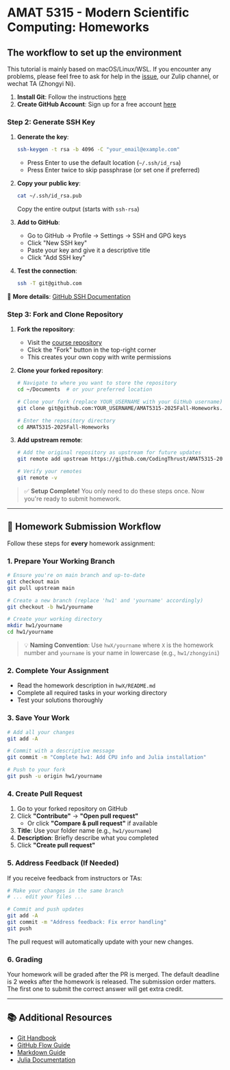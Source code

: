 # AMAT 5315 - Modern Scientific Computing: Homeworks

## The workflow to set up the environment
This tutorial is mainly based on macOS/Linux/WSL. If you encounter any problems, please feel free to ask for help in the [issue](https://github.com/CodingThrust/AMAT5315-2025Fall-Homeworks/issues), our Zulip channel, or wechat TA (Zhongyi Ni).

1. **Install Git**: Follow the instructions [here](https://git-scm.com/book/en/v2/Getting-Started-Installing-Git)
2. **Create GitHub Account**: Sign up for a free account [here](https://github.com/signup)

### Step 2: Generate SSH Key

1. **Generate the key**:
   ```bash
   ssh-keygen -t rsa -b 4096 -C "your_email@example.com"
   ```
   - Press Enter to use the default location (`~/.ssh/id_rsa`)
   - Press Enter twice to skip passphrase (or set one if preferred)

2. **Copy your public key**:
   ```bash
   cat ~/.ssh/id_rsa.pub
   ```
   Copy the entire output (starts with `ssh-rsa`)

3. **Add to GitHub**:
   - Go to GitHub → Profile → Settings → SSH and GPG keys
   - Click "New SSH key"
   - Paste your key and give it a descriptive title
   - Click "Add SSH key"

4. **Test the connection**:
   ```bash
   ssh -T git@github.com
   ```

📖 **More details**: [GitHub SSH Documentation](https://docs.github.com/en/github/authenticating-to-github/connecting-to-github-with-ssh)

### Step 3: Fork and Clone Repository

1. **Fork the repository**:
   - Visit the [course repository](https://github.com/CodingThrust/AMAT5315-2025Fall-Homeworks)
   - Click the "Fork" button in the top-right corner
   - This creates your own copy with write permissions

2. **Clone your forked repository**:
   ```bash
   # Navigate to where you want to store the repository
   cd ~/Documents  # or your preferred location
   
   # Clone your fork (replace YOUR_USERNAME with your GitHub username)
   git clone git@github.com:YOUR_USERNAME/AMAT5315-2025Fall-Homeworks.git
   
   # Enter the repository directory
   cd AMAT5315-2025Fall-Homeworks
   ```

3. **Add upstream remote**:
   ```bash
   # Add the original repository as upstream for future updates
   git remote add upstream https://github.com/CodingThrust/AMAT5315-2025Fall-Homeworks.git
   
   # Verify your remotes
   git remote -v
   ```

> ✅ **Setup Complete!** You only need to do these steps once. Now you're ready to submit homework.

---

## 📝 Homework Submission Workflow

Follow these steps for **every** homework assignment:

### 1. Prepare Your Working Branch

```bash
# Ensure you're on main branch and up-to-date
git checkout main
git pull upstream main

# Create a new branch (replace 'hw1' and 'yourname' accordingly)
git checkout -b hw1/yourname

# Create your working directory
mkdir hw1/yourname
cd hw1/yourname
```

> 💡 **Naming Convention**: Use `hwX/yourname` where `X` is the homework number and `yourname` is your name in lowercase (e.g., `hw1/zhongyini`)

### 2. Complete Your Assignment

- Read the homework description in `hwX/README.md`
- Complete all required tasks in your working directory
- Test your solutions thoroughly

### 3. Save Your Work

```bash
# Add all your changes
git add -A

# Commit with a descriptive message
git commit -m "Complete hw1: Add CPU info and Julia installation"

# Push to your fork
git push -u origin hw1/yourname
```

### 4. Create Pull Request

1. Go to your forked repository on GitHub
2. Click **"Contribute"** → **"Open pull request"**
   - Or click **"Compare & pull request"** if available
3. **Title**: Use your folder name (e.g., `hw1/yourname`)
4. **Description**: Briefly describe what you completed
5. Click **"Create pull request"**

### 5. Address Feedback (If Needed)

If you receive feedback from instructors or TAs:

```bash
# Make your changes in the same branch
# ... edit your files ...

# Commit and push updates
git add -A
git commit -m "Address feedback: Fix error handling"
git push
```

The pull request will automatically update with your new changes.

### 6. Grading

Your homework will be graded after the PR is merged. The default deadline is 2 weeks after the homework is released. The submission order matters. The first one to submit the correct answer will get extra credit.

---

## 📚 Additional Resources

- [Git Handbook](https://guides.github.com/introduction/git-handbook/)
- [GitHub Flow Guide](https://guides.github.com/introduction/flow/)
- [Markdown Guide](https://www.markdownguide.org/basic-syntax/)
- [Julia Documentation](https://docs.julialang.org/)